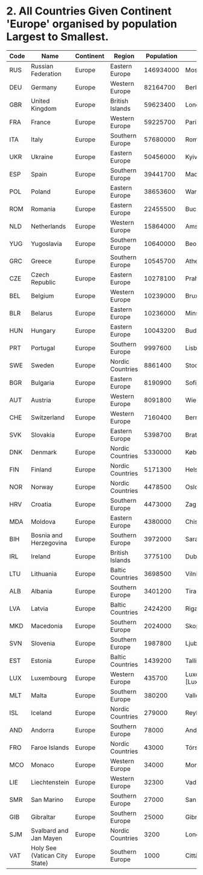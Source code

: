 # 2. All Countries Given Continent 'Europe' organised by population Largest to Smallest.

| Code | Name | Continent | Region | Population | Capital |
| --- | --- | --- | --- | --- | --- |
| RUS | Russian Federation | Europe | Eastern Europe | 146934000 | Moscow |
| DEU | Germany | Europe | Western Europe | 82164700 | Berlin |
| GBR | United Kingdom | Europe | British Islands | 59623400 | London |
| FRA | France | Europe | Western Europe | 59225700 | Paris |
| ITA | Italy | Europe | Southern Europe | 57680000 | Roma |
| UKR | Ukraine | Europe | Eastern Europe | 50456000 | Kyiv |
| ESP | Spain | Europe | Southern Europe | 39441700 | Madrid |
| POL | Poland | Europe | Eastern Europe | 38653600 | Warszawa |
| ROM | Romania | Europe | Eastern Europe | 22455500 | Bucuresti |
| NLD | Netherlands | Europe | Western Europe | 15864000 | Amsterdam |
| YUG | Yugoslavia | Europe | Southern Europe | 10640000 | Beograd |
| GRC | Greece | Europe | Southern Europe | 10545700 | Athenai |
| CZE | Czech Republic | Europe | Eastern Europe | 10278100 | Praha |
| BEL | Belgium | Europe | Western Europe | 10239000 | Bruxelles [Brussel] |
| BLR | Belarus | Europe | Eastern Europe | 10236000 | Minsk |
| HUN | Hungary | Europe | Eastern Europe | 10043200 | Budapest |
| PRT | Portugal | Europe | Southern Europe | 9997600 | Lisboa |
| SWE | Sweden | Europe | Nordic Countries | 8861400 | Stockholm |
| BGR | Bulgaria | Europe | Eastern Europe | 8190900 | Sofija |
| AUT | Austria | Europe | Western Europe | 8091800 | Wien |
| CHE | Switzerland | Europe | Western Europe | 7160400 | Bern |
| SVK | Slovakia | Europe | Eastern Europe | 5398700 | Bratislava |
| DNK | Denmark | Europe | Nordic Countries | 5330000 | København |
| FIN | Finland | Europe | Nordic Countries | 5171300 | Helsinki [Helsingfors] |
| NOR | Norway | Europe | Nordic Countries | 4478500 | Oslo |
| HRV | Croatia | Europe | Southern Europe | 4473000 | Zagreb |
| MDA | Moldova | Europe | Eastern Europe | 4380000 | Chisinau |
| BIH | Bosnia and Herzegovina | Europe | Southern Europe | 3972000 | Sarajevo |
| IRL | Ireland | Europe | British Islands | 3775100 | Dublin |
| LTU | Lithuania | Europe | Baltic Countries | 3698500 | Vilnius |
| ALB | Albania | Europe | Southern Europe | 3401200 | Tirana |
| LVA | Latvia | Europe | Baltic Countries | 2424200 | Riga |
| MKD | Macedonia | Europe | Southern Europe | 2024000 | Skopje |
| SVN | Slovenia | Europe | Southern Europe | 1987800 | Ljubljana |
| EST | Estonia | Europe | Baltic Countries | 1439200 | Tallinn |
| LUX | Luxembourg | Europe | Western Europe | 435700 | Luxembourg [Luxemburg/Lëtzebuerg] |
| MLT | Malta | Europe | Southern Europe | 380200 | Valletta |
| ISL | Iceland | Europe | Nordic Countries | 279000 | Reykjavík |
| AND | Andorra | Europe | Southern Europe | 78000 | Andorra la Vella |
| FRO | Faroe Islands | Europe | Nordic Countries | 43000 | Tórshavn |
| MCO | Monaco | Europe | Western Europe | 34000 | Monaco-Ville |
| LIE | Liechtenstein | Europe | Western Europe | 32300 | Vaduz |
| SMR | San Marino | Europe | Southern Europe | 27000 | San Marino |
| GIB | Gibraltar | Europe | Southern Europe | 25000 | Gibraltar |
| SJM | Svalbard and Jan Mayen | Europe | Nordic Countries | 3200 | Longyearbyen |
| VAT | Holy See (Vatican City State) | Europe | Southern Europe | 1000 | Città del Vaticano |
